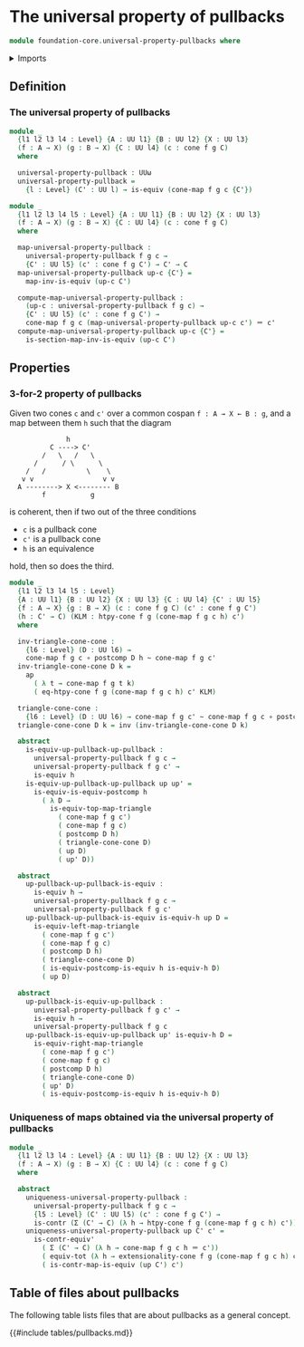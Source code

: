 # The universal property of pullbacks

```agda
module foundation-core.universal-property-pullbacks where
```

<details><summary>Imports</summary>

```agda
open import foundation.action-on-identifications-functions
open import foundation.cones-over-cospans
open import foundation.dependent-pair-types
open import foundation.postcomposition-functions
open import foundation.universe-levels

open import foundation-core.contractible-maps
open import foundation-core.contractible-types
open import foundation-core.equivalences
open import foundation-core.function-types
open import foundation-core.functoriality-dependent-pair-types
open import foundation-core.functoriality-function-types
open import foundation-core.homotopies
open import foundation-core.identity-types
```

</details>

## Definition

### The universal property of pullbacks

```agda
module _
  {l1 l2 l3 l4 : Level} {A : UU l1} {B : UU l2} {X : UU l3}
  (f : A → X) (g : B → X) {C : UU l4} (c : cone f g C)
  where

  universal-property-pullback : UUω
  universal-property-pullback =
    {l : Level} (C' : UU l) → is-equiv (cone-map f g c {C'})

module _
  {l1 l2 l3 l4 l5 : Level} {A : UU l1} {B : UU l2} {X : UU l3}
  (f : A → X) (g : B → X) {C : UU l4} (c : cone f g C)
  where

  map-universal-property-pullback :
    universal-property-pullback f g c →
    {C' : UU l5} (c' : cone f g C') → C' → C
  map-universal-property-pullback up-c {C'} =
    map-inv-is-equiv (up-c C')

  compute-map-universal-property-pullback :
    (up-c : universal-property-pullback f g c) →
    {C' : UU l5} (c' : cone f g C') →
    cone-map f g c (map-universal-property-pullback up-c c') ＝ c'
  compute-map-universal-property-pullback up-c {C'} =
    is-section-map-inv-is-equiv (up-c C')
```

## Properties

### 3-for-2 property of pullbacks

Given two cones `c` and `c'` over a common cospan `f : A → X ← B : g`, and a map
between them `h` such that the diagram

```text
              h
          C ----> C'
        /   \   /   \
      /      / \      \
    /   /          \    \
   v v                 v v
  A --------> X <-------- B
        f           g
```

is coherent, then if two out of the three conditions

- `c` is a pullback cone
- `c'` is a pullback cone
- `h` is an equivalence

hold, then so does the third.

```agda
module _
  {l1 l2 l3 l4 l5 : Level}
  {A : UU l1} {B : UU l2} {X : UU l3} {C : UU l4} {C' : UU l5}
  {f : A → X} {g : B → X} (c : cone f g C) (c' : cone f g C')
  (h : C' → C) (KLM : htpy-cone f g (cone-map f g c h) c')
  where

  inv-triangle-cone-cone :
    {l6 : Level} (D : UU l6) →
    cone-map f g c ∘ postcomp D h ~ cone-map f g c'
  inv-triangle-cone-cone D k =
    ap
      ( λ t → cone-map f g t k)
      ( eq-htpy-cone f g (cone-map f g c h) c' KLM)

  triangle-cone-cone :
    {l6 : Level} (D : UU l6) → cone-map f g c' ~ cone-map f g c ∘ postcomp D h
  triangle-cone-cone D k = inv (inv-triangle-cone-cone D k)

  abstract
    is-equiv-up-pullback-up-pullback :
      universal-property-pullback f g c →
      universal-property-pullback f g c' →
      is-equiv h
    is-equiv-up-pullback-up-pullback up up' =
      is-equiv-is-equiv-postcomp h
        ( λ D →
          is-equiv-top-map-triangle
            ( cone-map f g c')
            ( cone-map f g c)
            ( postcomp D h)
            ( triangle-cone-cone D)
            ( up D)
            ( up' D))

  abstract
    up-pullback-up-pullback-is-equiv :
      is-equiv h →
      universal-property-pullback f g c →
      universal-property-pullback f g c'
    up-pullback-up-pullback-is-equiv is-equiv-h up D =
      is-equiv-left-map-triangle
        ( cone-map f g c')
        ( cone-map f g c)
        ( postcomp D h)
        ( triangle-cone-cone D)
        ( is-equiv-postcomp-is-equiv h is-equiv-h D)
        ( up D)

  abstract
    up-pullback-is-equiv-up-pullback :
      universal-property-pullback f g c' →
      is-equiv h →
      universal-property-pullback f g c
    up-pullback-is-equiv-up-pullback up' is-equiv-h D =
      is-equiv-right-map-triangle
        ( cone-map f g c')
        ( cone-map f g c)
        ( postcomp D h)
        ( triangle-cone-cone D)
        ( up' D)
        ( is-equiv-postcomp-is-equiv h is-equiv-h D)
```

### Uniqueness of maps obtained via the universal property of pullbacks

```agda
module _
  {l1 l2 l3 l4 : Level} {A : UU l1} {B : UU l2} {X : UU l3}
  (f : A → X) (g : B → X) {C : UU l4} (c : cone f g C)
  where

  abstract
    uniqueness-universal-property-pullback :
      universal-property-pullback f g c →
      {l5 : Level} (C' : UU l5) (c' : cone f g C') →
      is-contr (Σ (C' → C) (λ h → htpy-cone f g (cone-map f g c h) c'))
    uniqueness-universal-property-pullback up C' c' =
      is-contr-equiv'
        ( Σ (C' → C) (λ h → cone-map f g c h ＝ c'))
        ( equiv-tot (λ h → extensionality-cone f g (cone-map f g c h) c'))
        ( is-contr-map-is-equiv (up C') c')
```

## Table of files about pullbacks

The following table lists files that are about pullbacks as a general concept.

{{#include tables/pullbacks.md}}
